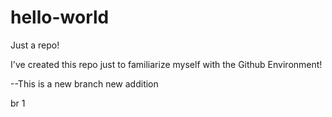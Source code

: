 # hello-world
Just a repo!

I've created this repo just to familiarize myself with the
Github Environment!

--This is a new branch
new addition

br 1
